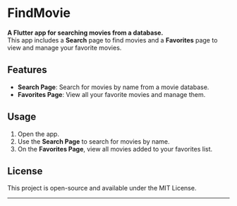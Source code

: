 # FindMovie

**A Flutter app for searching movies from a database.**  
This app includes a **Search** page to find movies and a **Favorites** page to view and manage your favorite movies.

## Features

- **Search Page**: Search for movies by name from a movie database.
- **Favorites Page**: View all your favorite movies and manage them.

## Usage

1. Open the app.
2. Use the **Search Page** to search for movies by name.
3. On the **Favorites Page**, view all movies added to your favorites list.

## License

This project is open-source and available under the MIT License.

---
